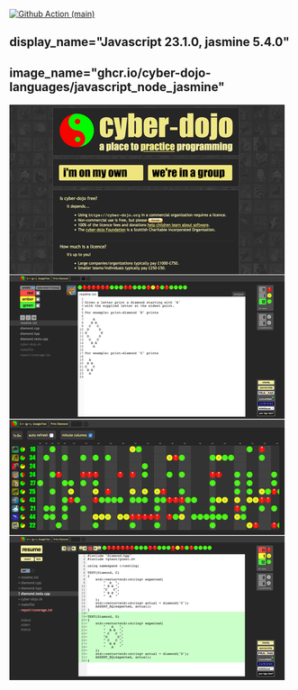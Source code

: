 [![Github Action (main)](https://github.com/cyber-dojo-languages/javascript-jasmine/actions/workflows/main.yml/badge.svg)](https://github.com/cyber-dojo-languages/javascript-jasmine/actions)

## display_name="Javascript 23.1.0, jasmine 5.4.0"
## image_name="ghcr.io/cyber-dojo-languages/javascript_node_jasmine"

![cyber-dojo.org home page](https://github.com/cyber-dojo/cyber-dojo/blob/master/shared/home_page_snapshot.png)
